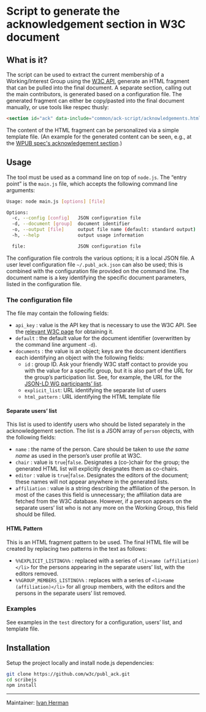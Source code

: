 # Script to generate the acknowledgement section in W3C document

## What is it?

The script can be used to extract the current membership of a Working/Interest Group using the  [W3C API](https://w3c.github.io/w3c-api/), generate an HTML fragment that can be pulled into the final document. A separate section, calling out the main contributors, is generated based on a configuration file. The generated fragment can either be copy/pasted into the final document manually, or use tools like respec thusly:

```html
<section id="ack" data-include="common/ack-script/acknowledgements.html" data-include-replace="true"></section>
```

The content of the HTML fragment can be personalized via a simple template file. (An example for the generated content can be seen, e.g., at the [WPUB spec's acknowledgement section](https://w3c.github.io/wpub/).)

## Usage

The tool must be used as a command line on top of `node.js`. The “entry point” is the `main.js` file, which accepts the following command line arguments:

```bash
Usage: node main.js [options] [file]

Options:
  -c, --config [config]   JSON configuration file
  -d, --document [group]  document identifier
  -o, --output [file]     output file name (default: standard output)
  -h, --help              output usage information

  file:                   JSON configuration file
```

The configuration file controls the various options; it is a local JSON file. A user level configuration file `~/.publ_ack.json` can also be used; this is combined with the configuration file provided on the command line. The document name is a key identifying the specific document parameters, listed in the configuration file.

### The configuration file

The file may contain the following fields:

* `api_key` : value is the API key that is necessary to use the W3C API. See the [relevant W3C page](https://w3c.github.io/w3c-api/) for obtaining it.
* `default` : the default value for the document identifier (overwritten by the command line argument `-d`).
* `documents` : the value is an object; keys are the document identifiers each identifying an object with the following fields:
  * `id` : group ID. Ask your friendly W3C staff contact to provide you with the value for a specific group, but it is also part of the URL for the group’s participation list. See, for example, the URL for the [JSON-LD WG participants’ list](https://www.w3.org/2000/09/dbwg/details?group=100074).
  * `explicit_list`: URL identifying the separate list of users
  * `html_pattern` : URL identifying the HTML template file

#### Separate users’ list

This list is used to identify users who should be listed separately in the acknowledgement section. The list is a JSON array of `person` objects, with the following fields:

* `name` : the name of the person. Care should be taken to use _the same name_ as used in the person’s user profile at W3C.
* `chair` : value is `true`|`false`. Designates a (co-)chair for the group; the generated HTML list will explicitly designates them as co-chairs.
* `editor` : value is `true`|`false`. Designates the editors of the document; these names will not appear anywhere in the generated lists.
* `affiliation` : value is a string describing the affiliation of the person. In most of the cases this field is unnecessary; the affiliation data are fetched from the W3C database. However, if a person appears on the separate users’ list who is not any more on the Working Group, this field should be filled.

#### HTML Pattern

This is an HTML fragment pattern to be used. The final HTML file will be created by replacing two patterns in the text as follows:

* `%%EXPLICIT_LISTING%%` : replaced with a series of `<li>name (affiliation)</li>` for the persons appearing in the separate users’ list, with the editors removed.
* `%%GROUP_MEMBERS_LISTING%%` : replaces with a series of  `<li>name (affiliation)</li>` for all group members, with the editors and the persons in the separate users’ list removed.

### Examples

See examples in the `test` directory for a configuration, users’ list, and template file.

## Installation

Setup the project locally and install node.js dependencies:

```bash
git clone https://github.com/w3c/publ_ack.git
cd scribejs
npm install
```

---

Maintainer: [Ivan Herman](https://github.com/iherman)
